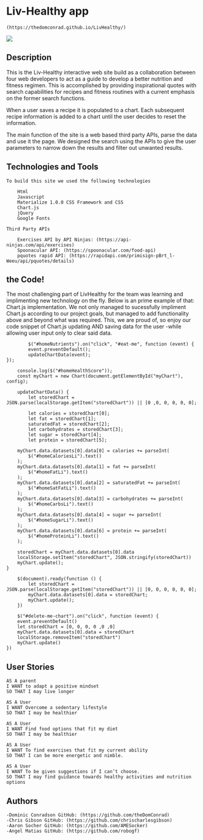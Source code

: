 # Liv-Healthy app

    (https://thedomconrad.github.io/LivHealthy/)

![](assets/Images/search-recipe.gif)

## Description

This is the Liv-Healthy interactive web site build as a collaboration between four web developers to act as a guide to develop a better nutrition and fitness regimen. This is accomplished by providing inspirational quotes with search capabilities for recipes and fitness routines with a current emphasis on the former search functions.

When a user saves a recipe it is populated to a chart. Each subsequent recipe information is added to a chart until the user decides to reset the information.

The main function of the site is a web based third party APIs, parse the data and use it the page. We designed the search using the APIs to give the user parameters to narrow down the results and filter out unwanted results. 

## Technologies and Tools

    To build this site we used the following technologies 

        Html
        Javascript
        Materialize 1.0.0 CSS Framework and CSS 
        Chart.js
        jQuery
        Google Fonts

    Third Party APIs

        Exercises API by API Ninjas: (https://api-ninjas.com/api/exercises)
        Spoonacular API: (https://spoonacular.com/food-api)
        pquotes rapid API: (https://rapidapi.com/primisign-pBrt_l-Weeu/api/pquotes/details)

## the Code!

The most challenging part of LivHealthy for the team was learning and implimenting new technology on the fly. 
Below is an prime example of that: Chart.js implementation. We not only managed to sucessfully impliment Chart.js according 
to our project goals, but managed to add functionality above and beyond what was required. This, we are proud of, so enjoy our code snippet of Chart.js updating AND saving data for the user -while allowing user input only to clear said data.

```
        $("#homeNutrients").on("click", "#eat-me", function (event) {
        event.preventDefault();
        updateChartData(event);
});

    console.log($("#homeHealthScore"));
    const myChart = new Chart(document.getElementById("myChart"), config);

    updateChartData() {
        let storedChart = JSON.parse(localStorage.getItem("storedChart")) || [0 ,0, 0, 0, 0, 0];
  
        let calories = storedChart[0];
        let fat = storedChart[1];
        saturatedFat = storedChart[2];
        let carbohydrates = storedChart[3];
        let sugar = storedChart[4];
        let protein = storedChart[5];

    myChart.data.datasets[0].data[0] = calories += parseInt(
        $("#homeCaloriesLi").text()
    );
    myChart.data.datasets[0].data[1] = fat += parseInt(
        $("#homeFatLi").text()
    );
    myChart.data.datasets[0].data[2] = saturatedFat += parseInt(
        $("#homeSatFatLi").text()
    );
    myChart.data.datasets[0].data[3] = carbohydrates += parseInt(
        $("#homeCarbsLi").text()
    );
    myChart.data.datasets[0].data[4] = sugar += parseInt(
        $("#homeSugarLi").text()
    );
    myChart.data.datasets[0].data[6] = protein += parseInt(
        $("#homeProteinLi").text()
    );

    storedChart = myChart.data.datasets[0].data
    localStorage.setItem("storedChart", JSON.stringify(storedChart))
    myChart.update();
}

    $(document).ready(function () {
        let storedChart = JSON.parse(localStorage.getItem("storedChart")) || [0, 0, 0, 0, 0, 0];
        myChart.data.datasets[0].data = storedChart;
        myChart.update();
    })

    $("#delete-me-chart").on("click", function (event) {
    event.preventDefault()
    let storedChart = [0, 0, 0, 0 ,0 ,0]
    myChart.data.datasets[0].data = storedChart
    localStorage.removeItem("storedChart")
    myChart.update()
})

```        

## User Stories
        
    AS A parent
    I WANT to adapt a positive mindset
    SO THAT I may live longer

    AS A User
    I WANT Overcome a sedentary lifestyle
    SO THAT I may be healthier

    AS A User
    I WANT Find food options that fit my diet
    SO THAT I may be healthier

    AS A User
    I WANT To find exercises that fit my current ability
    SO THAT I can be more energetic and nimble.

    AS A User
    I WANT To be given suggestions if I can’t choose.
    SO THAT I may find guidance towards healthy activities and nutrition options

## Authors

    -Dominic Conradson GitHub: (https://github.com/theDomConrad)
    -Chris Gibson GitHub: (https://github.com/chrischarlesgibson)
    -Aaron Socher GitHub: (https://github.com/AMESocker)
    -Angel Matias GitHub: (https://github.com/robogf)



